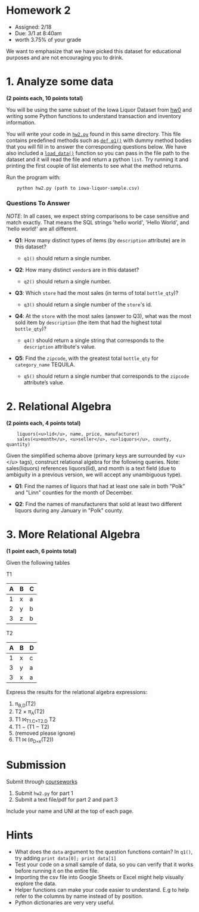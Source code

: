# Homework 2

* Assigned: 2/18
* Due: 3/1 at 8:40am
* worth 3.75% of your grade


We want to emphasize that we have picked this dataset for educational purposes
and are not encouraging you to drink.


# 1. Analyze some data

**(2 points each, 10 points total)**

You will be using the same subset of the Iowa Liquor Dataset from [hw0](https://github.com/w4111/hw0/blob/master/README.md) and 
writing some Python functions to understand transaction and inventory information.

You will write your code in [`hw2.py`](./hw2.py) found in this same directory. This file contains predefined methods such as [`def q1()`](./hw2.py#L22) with dummy method bodies that you
will fill in to answer the corresponding questions below.
We have also included a [`load_data()`](./hw2.py#L9) function so you can pass in the file path to the dataset 
and it will read the file and return a python `list`.  Try running it and printing the first couple of 
list elements to see what the method returns.

Run the program with:

        python hw2.py (path to iowa-liquor-sample.csv)


### Questions To Answer

*NOTE*: In all cases, we expect string comparisons to be case sensitive and match exactly. That means the SQL strings 'hello world', 'Hello World', and 'hello world!' are all different.


* **Q1**: How many distinct types of items (by `description` attribute) are in this dataset?
  * `q1()` should return a single number.

* **Q2**: How many distinct `vendor`s are in this dataset?
  * `q2()` should return a single number.

* **Q3**: Which `store` had the most sales (in terms of total `bottle_qty`)?
  * `q3()` should return a single number of the `store`'s id.

* **Q4**: At the `store` with the most sales (answer to Q3), what was the most sold item by `description` (the item that had the highest total `bottle_qty`)?
  * `q4()` should return a single string that corresponds to the `description` attribute's value.

* **Q5**:  Find the `zipcode`, with the greatest total `bottle_qty` for `category_name` TEQUILA.
  * `q5()` should return a single number that corresponds to the `zipcode` attribute’s value.



# 2. Relational Algebra

**(2 points each, 4 points total)**

        liquors(<u>lid</u>, name, price, manufacturer)
        sales(<u>month</u>, <u>seller</u>, <u>liquors</u>, county, quantity)

Given the simplified schema above (primary keys are surrounded by &lt;u> &lt;/u> tags), construct relational algebra for the following queries. Note: sales(liquors) references liquors(lid), and month is a text field (due to ambiguity in a previous version, we will accept any unambiguous type).

* **Q1**: Find the names of liquors that had at least one sale in both "Polk" and "Linn" counties for the month of December.

* **Q2**: Find the names of manufacturers that sold at least two different liquors during any January in "Polk" county.



# 3. More Relational Algebra

**(1 point each, 6 points total)**

Given the following tables


T1

|A | B | C |  
|---|---|---|
|1 | x | a |
|2 | y | b |
|3 | z | b | 

T2

A | B | D
---|---|---
1 | x | c
3 | y | a
3 | x | a


Express the results for the relational algebra expressions:


1. π<sub>B,D</sub>(T2)
1. T2 × π<sub>A</sub>(T2)
1. T1 ⨝<sub>T1.C=T2.D</sub> T2 
1. T1 − (T1 − T2)
1. (removed please ignore)
1. T1 ⨝ (σ<sub>D=x</sub>(T2))



# Submission

Submit through [courseworks](https://courseworks2.columbia.edu/courses/6866/assignments/27330)

1. Submit `hw2.py` for part 1
1. Submit a text file/pdf for part 2 and part 3 

Include your name and UNI at the top of each page.


# Hints

* What does the `data` argument to the question functions contain? In `q1()`, try adding `print data[0]; print data[1]`
* Test your code on a small sample of data, so you can verify that it works before running it on the entire file.
* Importing the csv file into Google Sheets or Excel might help visually explore the data.
* Helper functions can make your code easier to understand. E.g to help refer to the columns by name instead of by position.
* Python dictionaries are very very useful.
